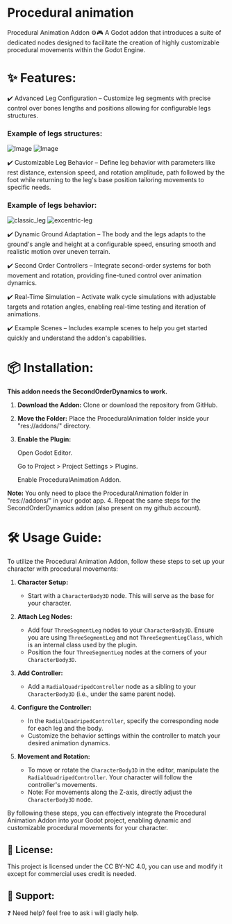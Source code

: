 # Procedural animation

Procedural Animation Addon ⚙️🎮 A Godot addon that introduces a suite of dedicated nodes designed to facilitate the creation of highly customizable procedural movements within the Godot Engine.

# ✨ Features:

✔️ Advanced Leg Configuration – Customize leg segments with precise control over bones lengths and positions allowing for configurable legs structures.

### Example of legs structures:
![Image](https://github.com/user-attachments/assets/d3ce982e-b84b-4a66-bf46-49107394cf63)
![Image](https://github.com/user-attachments/assets/dee9d038-c515-40ca-8adc-d0af70c6f595)


✔️ Customizable Leg Behavior – Define leg behavior with parameters like rest distance, extension speed, and rotation amplitude, 
path followed by the foot while returning to the leg's base position tailoring movements to specific needs.
### Example of legs behavior:
![classic_leg](https://github.com/user-attachments/assets/8429c5b8-2d32-4442-b2e8-430fa53f3e71)
![excentric-leg](https://github.com/user-attachments/assets/a78b27c6-3312-4db4-89a0-b1235f0fc74d)

✔️ Dynamic Ground Adaptation – The body and the legs adapts to the ground's angle and height at a configurable speed, ensuring smooth and realistic motion over uneven terrain.

✔️ Second Order Controllers – Integrate second-order systems for both movement and rotation, providing fine-tuned control over animation dynamics.

✔️ Real-Time Simulation – Activate walk cycle simulations with adjustable targets and rotation angles, enabling real-time testing and iteration of animations.

✔️ Example Scenes – Includes example scenes to help you get started quickly and understand the addon's capabilities.

# 📦 Installation:

**This addon needs the SecondOrderDynamics to work.**

1. **Download the Addon:** Clone or download the repository from GitHub.
2. **Move the Folder:** Place the ProceduralAnimation folder inside your "res://addons/" directory.
3. **Enable the Plugin:**

    Open Godot Editor.
   
    Go to Project > Project Settings > Plugins.
   
    Enable ProceduralAnimation Addon.

**Note:** You only need to place the ProceduralAnimation folder in "res://addons/" in your godot app.
4. Repeat the same steps for the SecondOrderDynamics addon (also present on my github account).


# 🛠️ Usage Guide:
To utilize the Procedural Animation Addon, follow these steps to set up your character with procedural movements:

1. **Character Setup:**
   - Start with a `CharacterBody3D` node. This will serve as the base for your character.

2. **Attach Leg Nodes:**
   - Add four `ThreeSegmentLeg` nodes to your `CharacterBody3D`. Ensure you are using `ThreeSegmentLeg` and not `ThreeSegmentLegClass`, which is an internal class used by the plugin.
   - Position the four `ThreeSegmentLeg` nodes at the corners of your `CharacterBody3D`.

3. **Add Controller:**
   - Add a `RadialQuadripedController` node as a sibling to your `CharacterBody3D` (i.e., under the same parent node).

4. **Configure the Controller:**
   - In the `RadialQuadripedController`, specify the corresponding node for each leg and the body.
   - Customize the behavior settings within the controller to match your desired animation dynamics.

5. **Movement and Rotation:**
   - To move or rotate the `CharacterBody3D` in the editor, manipulate the `RadialQuadripedController`. Your character will follow the controller's movements.
   - Note: For movements along the Z-axis, directly adjust the `CharacterBody3D` node.

By following these steps, you can effectively integrate the Procedural Animation Addon into your Godot project, enabling dynamic and customizable procedural movements for your character.

## 📝 License:

This project is licensed under the CC BY-NC 4.0, you can use and modify it except for commercial uses credit is needed. 

## 🌟 Support:

❓ Need help? feel free to ask i will gladly help.





